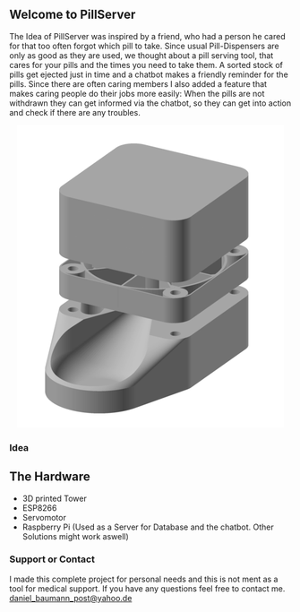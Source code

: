 ## Welcome to PillServer

The Idea of PillServer was inspired by a friend, who had a person he cared for that too often forgot which pill to take. Since usual Pill-Dispensers are only as good as they are used, we thought about a pill serving tool, that cares for your pills and the times you need to take them. A sorted stock of pills get ejected just in time and a chatbot makes a friendly reminder for the pills. Since there are often caring members I also added a feature that makes caring people do their jobs more easily: When the pills are not withdrawn they can get informed via the chatbot, so they can get into action and check if there are any troubles. 

<p align="center">
  <img src="https://github.com/hafenpionier/pillserver/blob/master/PillServer.png?raw=true" alt="Pillserver Prototype"/>
</p>


### Idea

## The Hardware
- 3D printed Tower
- ESP8266
- Servomotor
- Raspberry Pi (Used as a Server for Database and the chatbot. Other Solutions might work aswell)


### Support or Contact

I made this complete project for personal needs and this is not ment as a tool for medical support. If you have any questions feel free to contact me. daniel_baumann_post@yahoo.de
